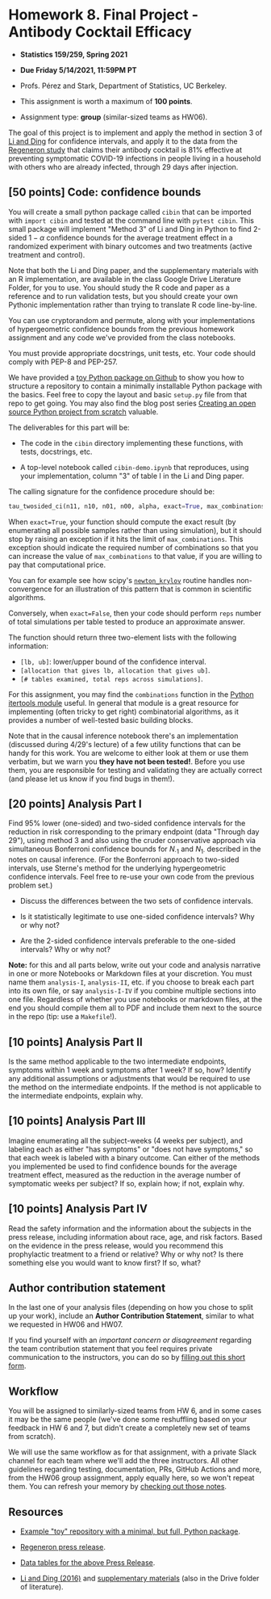 # Homework 8. Final Project - Antibody Cocktail Efficacy

- **Statistics 159/259, Spring 2021**

- **Due Friday 5/14/2021, 11:59PM PT**

- Profs. Pérez and Stark, Department of Statistics, UC Berkeley.

- This assignment is worth a maximum of **100 points**.

- Assignment type: **group** (similar-sized teams as HW06).


The goal of this project is to implement and apply the method in section 3 of
[Li and Ding](https://onlinelibrary.wiley.com/doi/pdf/10.1002/sim.6764) for
confidence intervals, and apply it to the data from the [Regeneron
study](https://www.statnews.com/2021/04/12/regeneron-antibody-cocktail-covid-simple-injection/)
that claims their antibody cocktail is 81% effective at preventing symptomatic
COVID-19 infections in people living in a household with others who are already
infected, through 29 days after injection.


## [50 points] Code: confidence bounds

You will create a small python package called `cibin` that can be imported with
`import cibin` and tested at the command line with `pytest cibin`. This small
package will implement "Method 3" of Li and Ding in Python to find
2-sided $1-\alpha$ confidence bounds for the average treatment effect
in a randomized experiment with binary outcomes and two treatments (active treatment and control).

Note that both the Li and Ding paper, and the supplementary materials with an R
implementation, are available in the class Google Drive Literature Folder, for
you to use.  You should study the R code and paper as a reference and to run
validation tests, but you should create your own Pythonic implementation rather
than trying to translate R code line-by-line.

You can use cryptorandom and permute, along with your implementations of
hypergeometric confidence bounds from the previous homework assignment and any code we've provided from the class notebooks.

You must provide appropriate docstrings, unit tests, etc. Your code should comply with PEP-8 and PEP-257.

We have provided a [toy Python package on Github](https://github.com/fperez/mytoy) to show you how to structure a repository to contain a minimally installable Python package with the basics.  Feel free to copy the layout and basic `setup.py` file from that repo to get going.  You may also find the blog post series [Creating an open source Python project from scratch](https://jacobtomlinson.dev/series/creating-an-open-source-python-project-from-scratch/) valuable.

The deliverables for this part will be:

- The code in the `cibin` directory implementing these functions, with tests, docstrings, etc.

- A top-level notebook called `cibin-demo.ipynb` that reproduces, using your implementation, column "3" of table I in the Li and Ding paper.

The calling signature for the confidence procedure should be:

```python
tau_twosided_ci(n11, n10, n01, n00, alpha, exact=True, max_combinations=10**5, reps=10**3)
```

When `exact=True`, your function should compute the exact result (by enumerating all possible samples rather than using simulation), but it should stop by raising an exception if it hits the limit of `max_combinations`. This exception should indicate the required number of combinations so that you can increase the value of `max_combinations` to that value, if you are willing to pay that computational price.

You can for example see how scipy's [`newton_krylov`](https://docs.scipy.org/doc/scipy/reference/generated/scipy.optimize.newton_krylov.html) routine handles non-convergence for an illustration of this pattern that is common in scientific algorithms.

Conversely, when `exact=False`, then your code should perform `reps` number of total simulations per table tested to produce an approximate answer.

The function should return three two-element lists with the following information:

- `[lb, ub]`: lower/upper bound of the confidence interval.
- `[allocation that gives lb, allocation that gives ub]`. 
- `[# tables examined, total reps across simulations]`.

For this assignment, you may find the `combinations` function in the [Python itertools module](https://docs.python.org/3/library/itertools.html) useful. In general that module is a great resource for implementing (often tricky to get right) combinatorial algorithms, as it provides a number of well-tested basic building blocks.

Note that in the causal inference notebook there's an implementation (discussed during 4/29's lecture) of a few utility functions that can be handy for this work.  You are welcome to either look at them or use them verbatim, but we warn you **they have not been tested!**. Before you use them, you are responsible for testing and validating they are actually correct (and please let us know if you find bugs in them!).

## [20 points] Analysis Part I

Find 95% lower (one-sided) and two-sided confidence intervals for the reduction
in risk corresponding to the primary endpoint (data "Through day 29"), using
method 3 and also using the cruder conservative approach via simultaneous
Bonferroni confidence bounds for $N_{\cdot 1}$ and $N_{1\cdot}$ described in
the notes on causal inference. (For the Bonferroni approach to two-sided
intervals, use Sterne's method for the underlying hypergeometric confidence
intervals. Feel free to re-use your own code from the previous problem set.)

- Discuss the differences between the two sets of confidence intervals.

- Is it statistically legitimate to use one-sided confidence intervals? Why
  or why not?

- Are the 2-sided confidence intervals preferable to the one-sided intervals?
  Why or why not?


**Note:** for this and all parts below, write out your code and analysis narrative in one or more Notebooks or Markdown files at your discretion. You must name them `analysis-I`, `analysis-II`, etc. if you choose to break each part into its own file, or say `analysis-I-IV` if you combine multiple sections into one file.  Regardless of whether you use notebooks or markdown files, at the end you should compile them all to PDF and include them next to the source in the repo (tip: use a `Makefile`!).


## [10 points] Analysis Part II

Is the same method applicable to the two intermediate endpoints, symptoms
within 1 week and symptoms after 1 week? If so, how? Identify any additional
assumptions or adjustments that would be required to use the method on the
intermediate endpoints. If the method is not applicable to the intermediate
endpoints, explain why.

##  [10 points] Analysis Part III

Imagine enumerating all the subject-weeks (4 weeks per subject), and labeling
each as either "has symptoms" or "does not have symptoms," so that each week is
labeled with a binary outcome. Can either of the methods you implemented be
used to find confidence bounds for the average treatment effect, measured as
the reduction in the average number of symptomatic weeks per subject? If so,
explain how; if not, explain why.

##  [10 points] Analysis Part IV

Read the safety information and the information about the subjects in the press
release, including information about race, age, and risk factors. Based on the
evidence in the press release, would you recommend this prophylactic treatment
to a friend or relative? Why or why not? Is there something else you would want
to know first? If so, what?


## Author contribution statement

In the last one of your analysis files (depending on how you chose to split up your work), include an **Author Contribution Statement**, similar to what we requested in HW06 and HW07.

If you find yourself with an _important concern or disagreement_ regarding the team contribution statement that you feel requires private communication to the instructors, you can do so by [filling out this short form](https://forms.gle/v9iBZy4VTYYb3mbC9).


## Workflow

You will be assigned to similarly-sized teams from HW 6, and in some cases it may be the same people (we've done some reshuffling based on your feedback in HW 6 and 7, but didn't create a completely new set of teams from scratch). 

We will use the same workflow as for that assignment, with a private Slack channel for each team where we'll add the three instructors.  All other guidelines regarding testing, documentation, PRs, GitHub Actions and more, from the HW06 group assignment, apply equally here, so we won't repeat them. You can refresh your memory by [checking out those notes](hw06-cryptorandom-contrib.md#Tips-for-this-assignment).


## Resources

- [Example "toy" repository with a minimal, but full, Python package](https://github.com/fperez/mytoy).

- [Regeneron press release](https://www.statnews.com/2021/04/12/regeneron-antibody-cocktail-covid-simple-injection/).

- [Data tables for the above Press Release](https://investor.regeneron.com/news-releases/news-release-details/phase-3-prevention-trial-showed-81-reduced-risk-symptomatic-sars).

-  [Li and Ding (2016)](https://onlinelibrary.wiley.com/doi/abs/10.1002/sim.6764) and [supplementary materials](https://onlinelibrary.wiley.com/action/downloadSupplement?doi=10.1002%2Fsim.6764&file=sim6764-sup-0002-Supplementary.R)  (also in the Drive folder of literature).
